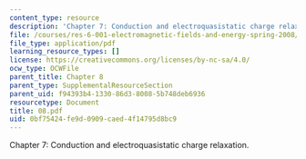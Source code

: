 ```yaml
---
content_type: resource
description: 'Chapter 7: Conduction and electroquasistatic charge relaxation.'
file: /courses/res-6-001-electromagnetic-fields-and-energy-spring-2008/0bf75424fe9d0909caed4f14795d8bc9_08.pdf
file_type: application/pdf
learning_resource_types: []
license: https://creativecommons.org/licenses/by-nc-sa/4.0/
ocw_type: OCWFile
parent_title: Chapter 8
parent_type: SupplementalResourceSection
parent_uid: f94393b4-1330-86d3-8008-5b748deb6936
resourcetype: Document
title: 08.pdf
uid: 0bf75424-fe9d-0909-caed-4f14795d8bc9
---
```

Chapter 7: Conduction and electroquasistatic charge relaxation.